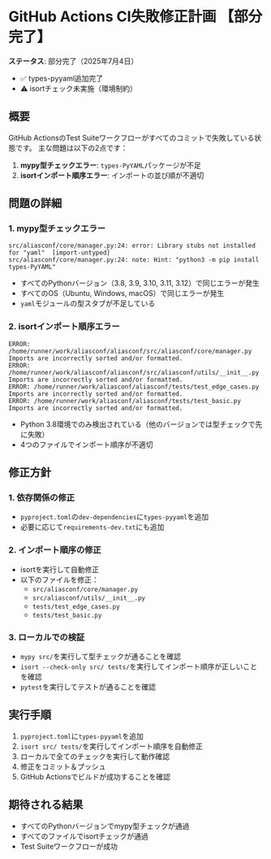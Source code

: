 # GitHub Actions CI失敗修正計画 【部分完了】

**ステータス**: 部分完了（2025年7月4日）
- ✅ types-pyyaml追加完了
- ⚠️ isortチェック未実施（環境制約）

## 概要
GitHub ActionsのTest Suiteワークフローがすべてのコミットで失敗している状態です。
主な問題は以下の2点です：

1. **mypy型チェックエラー**: `types-PyYAML`パッケージが不足
2. **isortインポート順序エラー**: インポートの並び順が不適切

## 問題の詳細

### 1. mypy型チェックエラー
```
src/aliasconf/core/manager.py:24: error: Library stubs not installed for "yaml"  [import-untyped]
src/aliasconf/core/manager.py:24: note: Hint: "python3 -m pip install types-PyYAML"
```

- すべてのPythonバージョン（3.8, 3.9, 3.10, 3.11, 3.12）で同じエラーが発生
- すべてのOS（Ubuntu, Windows, macOS）で同じエラーが発生
- `yaml`モジュールの型スタブが不足している

### 2. isortインポート順序エラー
```
ERROR: /home/runner/work/aliasconf/aliasconf/src/aliasconf/core/manager.py Imports are incorrectly sorted and/or formatted.
ERROR: /home/runner/work/aliasconf/aliasconf/src/aliasconf/utils/__init__.py Imports are incorrectly sorted and/or formatted.
ERROR: /home/runner/work/aliasconf/aliasconf/tests/test_edge_cases.py Imports are incorrectly sorted and/or formatted.
ERROR: /home/runner/work/aliasconf/aliasconf/tests/test_basic.py Imports are incorrectly sorted and/or formatted.
```

- Python 3.8環境でのみ検出されている（他のバージョンでは型チェックで先に失敗）
- 4つのファイルでインポート順序が不適切

## 修正方針

### 1. 依存関係の修正
- `pyproject.toml`の`dev-dependencies`に`types-pyyaml`を追加
- 必要に応じて`requirements-dev.txt`にも追加

### 2. インポート順序の修正
- isortを実行して自動修正
- 以下のファイルを修正：
  - `src/aliasconf/core/manager.py`
  - `src/aliasconf/utils/__init__.py`
  - `tests/test_edge_cases.py`
  - `tests/test_basic.py`

### 3. ローカルでの検証
- `mypy src/`を実行して型チェックが通ることを確認
- `isort --check-only src/ tests/`を実行してインポート順序が正しいことを確認
- `pytest`を実行してテストが通ることを確認

## 実行手順

1. `pyproject.toml`に`types-pyyaml`を追加
2. `isort src/ tests/`を実行してインポート順序を自動修正
3. ローカルで全てのチェックを実行して動作確認
4. 修正をコミット＆プッシュ
5. GitHub Actionsでビルドが成功することを確認

## 期待される結果
- すべてのPythonバージョンでmypy型チェックが通過
- すべてのファイルでisortチェックが通過
- Test Suiteワークフローが成功